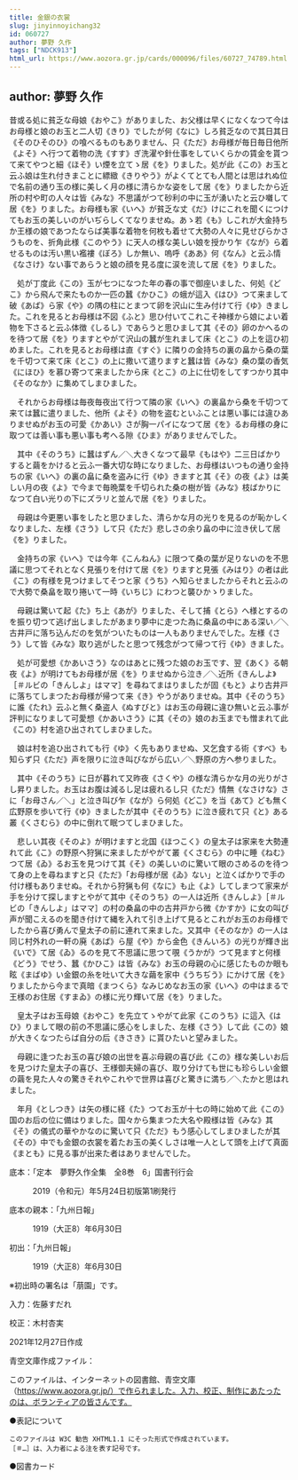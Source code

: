 ```yaml
---
title: 金銀の衣裳
slug: jinyinnoyichang32
id: 060727
author: 夢野 久作
tags: ["NDCK913"]
html_url: https://www.aozora.gr.jp/cards/000096/files/60727_74789.html
---
```


## author: 夢野 久作

昔或る処に貧乏な母娘《おやこ》がありました、お父様は早くになくなつて今はお母様と娘のお玉と二人切《きり》でしたが何《なに》しろ貧乏なので其日其日《そのひそのひ》の喰べるものもありません、只《ただ》お母様が毎日毎日他所《よそ》へ行つて着物の洗《すす》ぎ洗濯や針仕事をしていくらかの賃金を貰つて来てやつと細《ほそ》い煙を立てゝ居《を》りました。処が此《この》お玉と云ふ娘は生れ付きまことに縹緻《きりやう》がよくてとても人間とは思はれぬ位で名前の通り玉の様に美しく月の様に清らかな姿をして居《を》りましたから近所の村や町の人々は皆《みな》不思議がつて砂利の中に玉が湧いたと云ひ囃して居《を》りました。お母様も家《いへ》が貧乏な丈《だ》けにこれを聞くにつけてもお玉の美しいのがいぢらしくてなりませぬ。あゝ若《も》しこれが大金持ちか王様の娘であつたならば美事な着物を何枚も着せて大勢の人々に見せびらかさうものを、折角此様《このやう》に天人の様な美しい娘を授かり乍《なが》ら着せるものは汚い黒い襤褸《ぼろ》しか無い、嗚呼《ああ》何《なん》と云ふ情《なさけ》ない事であらうと娘の顔を見る度に涙を流して居《を》りました。

　処が丁度此《この》玉が七つになつた年の春の事で御座いました、何処《どこ》から飛んで来たものか一匹の蠶《かひこ》の蛾が這入《はひ》つて来まして破《あば》ら家《や》の隅の柱にとまつて卵を沢山に生み付けて行《ゆ》きました。これを見るとお母様は不図《ふと》思ひ付いてこれこそ神様から娘によい着物を下さると云ふ体徴《しるし》であらうと思ひまして其《その》卵のかへるのを待つて居《を》りますとやがて沢山の蠶が生れまして床《とこ》の上を這ひ初めました。これを見るとお母様は直《すぐ》に隣りの金持ちの裏の畠から桑の葉を千切つて来て床《とこ》の上に撒いて遣りますと蠶は皆《みな》桑の葉の香気《にほひ》を慕ひ寄つて来ましたから床《とこ》の上に仕切をしてすつかり其中《そのなか》に集めてしまひました。

　それからお母様は毎夜毎夜出て行つて隣の家《いへ》の裏畠から桑を千切つて来ては蠶に遣りました、他所《よそ》の物を盗むといふことは悪い事には違ひありませぬがお玉の可愛《かあい》さが胸一パイになつて居《を》るお母様の身に取つては善い事も悪い事も考へる隙《ひま》がありませんでした。

　其中《そのうち》に蠶はずん／＼大きくなつて最早《もはや》二三日ばかりすると繭をかけると云ふ一番大切な時になりました、お母様はいつもの通り金持ちの家《いへ》の裏の畠に桑を盗みに行《ゆ》きますと其《そ》の夜《よ》は美しい月の夜《よ》で今まで毎晩葉を千切られた桑の樹が皆《みな》枝ばかりになつて白い光りの下にズラリと並んで居《を》りました。

　母親は今更悪い事をしたと思ひました、清らかな月の光りを見るのが恥かしくなりました、左様《さう》して只《ただ》悲しさの余り畠の中に泣き伏して居《を》りました。

　金持ちの家《いへ》では今年《こんねん》に限つて桑の葉が足りないのを不思議に思つてそれとなく見張りを付けて居《を》りますと見張《みはり》の者は此《こ》の有様を見つけましてそつと家《うち》へ知らせましたからそれと云ふので大勢で桑畠を取り捲いて一時《いちじ》にわつと襲ひかゝりました。

　母親は驚いて起《た》ち上《あが》りました、そして捕《とら》へ様とするのを振り切つて逃げ出しましたがあまり夢中に走つた為に桑畠の中にある深い／＼古井戸に落ち込んだのを気がついたものは一人もありませんでした。左様《さう》して皆《みな》取り逃がしたと思つて残念がつて帰つて行《ゆ》きました。

　処が可愛想《かあいさう》なのはあとに残つた娘のお玉です、翌《あく》る朝夜《よ》が明けてもお母様が居《を》りませぬから泣き／＼近所《きんしよ》［＃ルビの「きんしよ」はママ］を尋ねてまはりましたが固《もと》より古井戸に落ちてしまつたお母様が帰つて来《き》やうがありませぬ。其中《そのうち》に誰《たれ》云ふと無く桑盗人《ぬすびと》はお玉の母親に違ひ無いと云ふ事が評判になりまして可愛想《かあいさう》に其《その》娘のお玉までも憎まれて此《この》村を追ひ出されてしまひました。

　娘は村を追ひ出されても行《ゆ》く先もありませぬ、又乞食する術《すべ》も知らず只《ただ》声を限りに泣き叫びながら広い／＼野原の方へ参りました。

　其中《そのうち》に日が暮れて又昨夜《さくや》の様な清らかな月の光りがさし昇りました。お玉はお腹は減るし足は疲れるし只《ただ》情無《なさけな》さに「お母さん／＼」と泣き叫び乍《なが》ら何処《どこ》を当《あて》ども無く広野原を歩いて行《ゆ》きましたが其中《そのうち》に泣き疲れて只《と》ある叢《くさむら》の中に倒れて眠つてしまひました。

　悲しい其夜《そのよ》が明けますと北国《ほつこく》の皇太子は家来を大勢連れて此《こ》の野原へ狩猟に来ましたがやがて叢《くさむら》の中に睡《ねむ》つて居《ゐ》るお玉を見つけて其《そ》の美しいのに驚いて眼のさめるのを待つて身の上を尋ねますと只《ただ》「お母様が居《ゐ》ない」と泣くばかりで手の付け様もありませぬ。それから狩猟も何《なに》も止《よ》してしまつて家来が手を分けて探しますとやがて其中《そのうち》の一人は近所《きんしよ》［＃ルビの「きんしよ」はママ］の村の桑畠の中の古井戸から微《かすか》に女の叫び声が聞こえるのを聞き付けて縄を入れて引き上げて見るとこれがお玉のお母様でしたから喜び勇んで皇太子の前に連れて来ました。又其中《そのなか》の一人は同じ村外れの一軒の廃《あば》ら屋《や》から金色《きんいろ》の光りが輝き出《いで》て居《ゐ》るのを見て不思議に思つて覗《うかが》つて見ますと何様《どう》でせう、蠶《かひこ》は皆《みな》お玉の母親の心に感じたものか眼も眩《まばゆ》い金銀の糸を吐いて大きな繭を家中《うちぢう》にかけて居《を》りましたから今まで真暗《まつくら》なみじめなお玉の家《いへ》の中はまるで王様のお住居《すまゐ》の様に光り輝いて居《を》りました。

　皇太子はお玉母娘《おやこ》を先立てゝやがて此家《このうち》に這入《はひ》りまして眼の前の不思議に感心をしました、左様《さう》して此《この》娘が大きくなつたらば自分の后《きさき》に貰ひたいと望みました。

　母親に逢つたお玉の喜び娘の出世を喜ぶ母親の喜び此《この》様な美しいお后を見つけた皇太子の喜び、王様御夫婦の喜び、取り分けても世にも珍らしい金銀の繭を見た人々の驚きそれやこれやで世界は喜びと驚きに満ち／＼たかと思はれました。

　年月《としつき》は矢の様に経《た》つてお玉が十七の時に始めて此《この》国のお后の位に備はりました。国々から集まつた大名や殿様は皆《みな》其《そ》の儀式の華やかなのに驚いて只《ただ》もう感心してしまひましたが其《その》中でも金銀の衣裳を着たお玉の美くしさは唯一人として頭を上げて真面《まとも》に見る事が出来た者はありませんでした。













底本：「定本　夢野久作全集　全8巻　6」国書刊行会

　　　2019（令和元）年5月24日初版第1刷発行

底本の親本：「九州日報」

　　　1919（大正8）年6月30日

初出：「九州日報」

　　　1919（大正8）年6月30日

※初出時の署名は「萠園」です。

入力：佐藤すだれ

校正：木村杏実

2021年12月27日作成

青空文庫作成ファイル：

このファイルは、インターネットの図書館、青空文庫（https://www.aozora.gr.jp/）で作られました。入力、校正、制作にあたったのは、ボランティアの皆さんです。











●表記について


	このファイルは W3C 勧告 XHTML1.1 にそった形式で作成されています。
	［＃…］は、入力者による注を表す記号です。







●図書カード